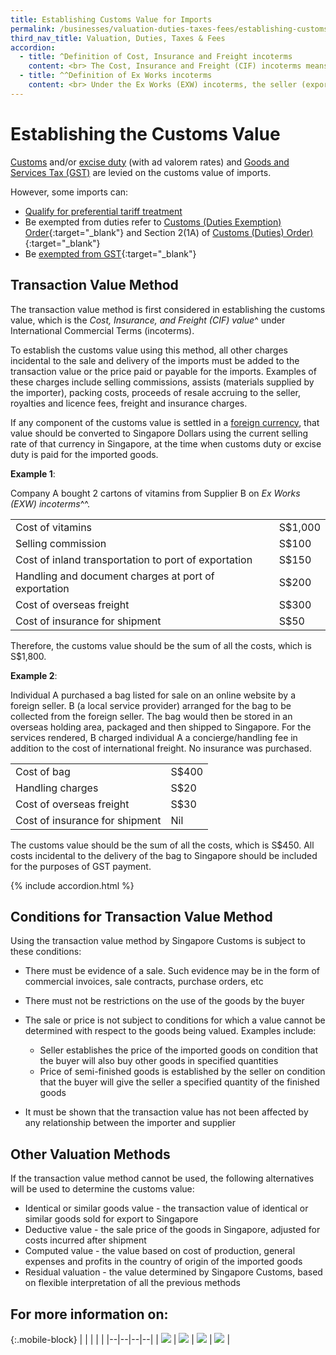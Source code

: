 ```yaml
---
title: Establishing Customs Value for Imports
permalink: /businesses/valuation-duties-taxes-fees/establishing-customs-value-for-imports
third_nav_title: Valuation, Duties, Taxes & Fees
accordion: 
  - title: ^Definition of Cost, Insurance and Freight incoterms
    content: <br> The Cost, Insurance and Freight (CIF) incoterms means the seller (exporter) is responsible for delivering the goods onto the vessel of transport and clearing customs at the country of export. <br><br> The seller is also responsible for the international freight charges and purchasing insurance with the buyer (importer) named as the beneficiary. <br><br> The buyer should note that under CIF, the seller is only required to obtain insurance on minimum cover. If the buyer wishes to have more insurance protection, he may make arrangements with the seller or arrange for extra insurance coverage on his own. <br><br> The ownership and risk of loss of the goods are transferred to the buyer when the goods are on board the vessel. If the goods are damaged or stolen during international transport, the buyer owns the goods and must file a claim based on insurance purchased by the seller. <br><br> The buyer must clear customs and pay for all other costs at the country of import.
  - title: ^^Definition of Ex Works incoterms
    content: <br> Under the Ex Works (EXW) incoterms, the seller (exporter) makes the goods available to the buyer (importer) at the seller’s premises or at another named place. The seller’s obligations and risks are minimal. After the seller delivers the goods, the ownership and risk of loss of the goods are transferred to the buyer. <br><br> The buyer is responsible for all transportation costs, duties and insurance of the goods to the country of import. The EXW price does not include the cost of delivering the goods to the port, loading onto the vessel and customs clearance at the country of export.
---
```


# Establishing the Customs Value

[Customs](/businesses/valuation-duties-taxes-and-fees/duties-and-dutiable-goods) and/or [excise duty](/businesses/valuation-duties-taxes-and-fees/duties-and-dutiable-goods)  (with ad valorem rates) and  [Goods and Services Tax (GST)](/businesses/valuation-duties-taxes-fees/goods-and-services-tax-gst) are levied on the customs value of imports.

However, some imports can:

-   [Qualify for preferential tariff treatment](/businesses/importing-goods/import-procedures/claiming-preferential-tariff-treatment-for-dutiable-imports)
-   Be exempted from duties refer to  [Customs (Duties Exemption) Order](https://sso.agc.gov.sg/SL/CA1960-OR5#pr2-){:target="_blank"} and Section 2(1A) of  [Customs (Duties) Order](https://sso.agc.gov.sg/SL/CA1960-OR4#pr2-)[)](https://sso.agc.gov.sg/SL/CA1960-OR4#pr2-){:target="_blank"}
-   Be  [exempted from GST](https://sso.agc.gov.sg/SL/GSTA1993-OR3){:target="_blank"}

## Transaction Value Method

The transaction value method is first considered in establishing the customs value, which is the *Cost, Insurance, and Freight (CIF) value*^ under International Commercial Terms (incoterms).

To establish the customs value using this method, all other charges incidental to the sale and delivery of the imports must be added to the transaction value or the price paid or payable for the imports. Examples of these charges include selling commissions, assists (materials supplied by the importer), packing costs, proceeds of resale accruing to the seller, royalties and licence fees, freight and insurance charges.

If any component of the customs value is settled in a [foreign currency](/businesses/valuation-duties-taxes-fees/establishing-customs-value-for-imports/customs-exchange-rates), that value should be converted to Singapore Dollars using the current selling rate of that currency in Singapore, at the time when customs duty or excise duty is paid for the imported goods.

**Example 1**:

Company A bought 2 cartons of vitamins from Supplier B on  *Ex Works (EXW) incoterms*^^.

|  |  |
|--|--|
| Cost of vitamins | S$1,000 |
| Selling commission | S$100 |
| Cost of inland transportation to port of exportation | S$150 |
| Handling and document charges at port of exportation | S$200 |
| Cost of overseas freight | S$300 |
| Cost of insurance for shipment | S$50|

Therefore, the customs value should be the sum of all the costs, which is S$1,800.

**Example 2**:

Individual A purchased a bag listed for sale on an online website by a foreign seller. B (a local service provider) arranged for the bag to be collected from the foreign seller. The bag would then be stored in an overseas holding area, packaged and then shipped to Singapore. For the services rendered, B charged individual A a concierge/handling fee in addition to the cost of international freight. No insurance was purchased.

|  |  |
|--|--|
| Cost of bag | S$400 |
| Handling charges | S$20 |
| Cost of overseas freight | S$30 |
| Cost of insurance for shipment | Nil |

The customs value should be the sum of all the costs, which is S$450. All costs incidental to the delivery of the bag to Singapore should be included for the purposes of GST payment.

{% include accordion.html %}

## Conditions for Transaction Value Method

Using the transaction value method by Singapore Customs is subject to these conditions:

-   There must be evidence of a sale. Such evidence may be in the form of commercial invoices, sale contracts, purchase orders, etc
-   There must not be restrictions on the use of the goods by the buyer
-   The sale or price is not subject to conditions for which a value cannot be determined with respect to the goods being valued. Examples include:
    
    -   Seller establishes the price of the imported goods on condition that the buyer will also buy other goods in specified quantities
    -   Price of semi-finished goods is established by the seller on condition that the buyer will give the seller a specified quantity of the finished goods
-   It must be shown that the transaction value has not been affected by any relationship between the importer and supplier

## Other Valuation Methods

If the transaction value method cannot be used, the following alternatives will be used to determine the customs value:

-   Identical or similar goods value - the transaction value of identical or similar goods sold for export to Singapore
-   Deductive value - the sale price of the goods in Singapore, adjusted for costs incurred after shipment
-   Computed value - the value based on cost of production, general expenses and profits in the country of origin of the imported goods
-   Residual valuation - the value determined by Singapore Customs, based on flexible interpretation of all the previous methods

## For more information on:

{:.mobile-block}
|  |  |  |  |
|--|--|--|--|
| **[![](/images/valuation-duties/Eastablishing1.jpg)](/businesses/valuation-duties-taxes-fees/establishing-customs-value-for-imports/flat-rates-for-freight-and-insurance)** | **[![](/images/valuation-duties/Eastablishing2.jpg)](/businesses/valuation-duties-taxes-fees/establishing-customs-value-for-imports/flat-rate-for-insurance)** | **[![](/images/valuation-duties/Eastablishing3.jpg)](/businesses/valuation-duties-taxes-fees/establishing-customs-value-for-imports/customs-exchange-rates)** | **[![](/images/valuation-duties/Eastablishing4.jpg)](/businesses/valuation-duties-taxes-fees/establishing-customs-value-for-imports/transfer-pricing-adjustments-on-imports)** |

